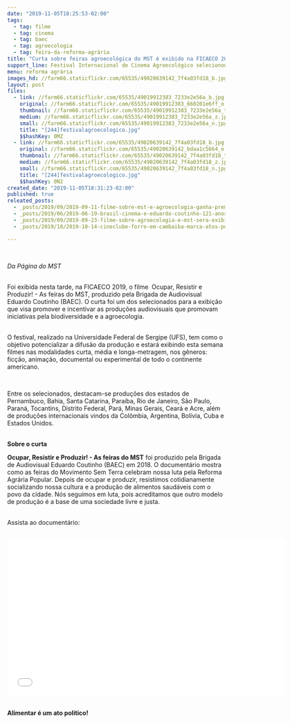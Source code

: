 ```yaml
---
date: "2019-11-05T18:25:53-02:00"
tags:
  - tag: filme
  - tag: cinema
  - tag: baec
  - tag: agroecologia
  - tag: feira-da-reforma-agrária
title: "Curta sobre feiras agroecológica do MST é exibido na FICAECO 2019 "
support_line: Festival Internacional de Cinema Agroecológico selecionou curta produzido pela Brigada de Audiovisual Eduardo Coutinho (BAEC)
menu: reforma agrária
images_hd: //farm66.staticflickr.com/65535/49020639142_7f4a03fd18_b.jpg
layout: post
files:
  - link: //farm66.staticflickr.com/65535/49019912383_7233e2e56a_b.jpg
    original: //farm66.staticflickr.com/65535/49019912383_660201e6ff_o.jpg
    thumbnail: //farm66.staticflickr.com/65535/49019912383_7233e2e56a_t.jpg
    medium: //farm66.staticflickr.com/65535/49019912383_7233e2e56a_z.jpg
    small: //farm66.staticflickr.com/65535/49019912383_7233e2e56a_n.jpg
    title: "[244]festivalagroecologico.jpg"
    $$hashKey: 0MZ
  - link: //farm66.staticflickr.com/65535/49020639142_7f4a03fd18_b.jpg
    original: //farm66.staticflickr.com/65535/49020639142_bdaa1c5664_o.jpg
    thumbnail: //farm66.staticflickr.com/65535/49020639142_7f4a03fd18_t.jpg
    medium: //farm66.staticflickr.com/65535/49020639142_7f4a03fd18_z.jpg
    small: //farm66.staticflickr.com/65535/49020639142_7f4a03fd18_n.jpg
    title: "[244]festivalagroecologico.jpg"
    $$hashKey: 0N2
created_date: "2019-11-05T18:31:23-02:00"
published: true
releated_posts:
  - _posts/2019/09/2019-09-11-filme-sobre-mst-e-agroecologia-ganha-premio-da-onu.md
  - _posts/2019/06/2019-06-19-brasil-cinema-e-eduardo-coutinho-121-anos-de-cinema-nacional.md
  - _posts/2019/09/2019-09-23-filme-sobre-agroecologia-e-mst-sera-exibido-na-cupula-climatica-da-onu.md
  - _posts/2019/10/2019-10-14-cineclube-forro-em-cambaiba-marca-atos-por-justica-a-cicero-guedes.md

---
```

<p>&nbsp;</p>

<p><em>Da P&aacute;gina do MST</em></p>

<p><br />
Foi exibida nesta tarde, na FICAECO 2019, o filme&nbsp; Ocupar, Resistir e Produzir! - As feiras do MST, produzido pela Brigada de Audiovisual Eduardo Coutinho (BAEC). O curta&nbsp;foi um dos selecionados para a exibi&ccedil;&atilde;o que visa promover e incentivar as produ&ccedil;&otilde;es audiovisuais que promovam iniciativas pela biodiversidade e a agroecologia.<br />
&nbsp;</p>

<p>O festival, realizado na Universidade Federal de Sergipe (UFS), tem como o objetivo potencializar a difus&atilde;o da produ&ccedil;&atilde;o e estar&aacute; exibindo esta semana filmes nas modalidades curta, m&eacute;dia e longa-metragem, nos g&ecirc;neros: fic&ccedil;&atilde;o, anima&ccedil;&atilde;o, documental ou experimental de todo o continente americano.</p>

<p>&nbsp;</p>

<p>Entre os selecionados, destacam-se produ&ccedil;&otilde;es dos estados de Pernambuco, Bahia, Santa Catarina, Para&iacute;ba, Rio de Janeiro, S&atilde;o Paulo, Paran&aacute;, Tocantins, Distrito Federal, Par&aacute;, Minas Gerais, Cear&aacute; e Acre, al&eacute;m de produ&ccedil;&otilde;es internacionais vindos da Col&ocirc;mbia, Argentina, Bol&iacute;via, Cuba e Estados Unidos.&nbsp;</p>

<p><br />
<strong>Sobre o curta</strong></p>

<p><strong>Ocupar, Resistir e Produzir! - As feiras do MST</strong> foi produzido pela Brigada de Audiovisual Eduardo Coutinho (BAEC) em 2018. O document&aacute;rio mostra como as feiras do Movimento Sem Terra celebram nossa luta pela Reforma Agr&aacute;ria Popular. Depois de ocupar e produzir, resistimos cotidianamente socializando nossa cultura e a produ&ccedil;&atilde;o de alimentos saud&aacute;veis com o povo da cidade. N&oacute;s seguimos em luta, pois acreditamos que outro modelo de produ&ccedil;&atilde;o &eacute; a base de uma sociedade livre e justa.&nbsp;</p>

<p><br />
Assista ao document&aacute;rio:<br />
&nbsp;</p>

<p><iframe allowfullscreen="" frameborder="0" height="360" src="//www.youtube.com/embed/5JHKAKVM248" width="640"></iframe></p>

<p><br />
<strong>Alimentar &eacute; um ato pol&iacute;tico!</strong></p>
